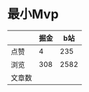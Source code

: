 # 最小Mvp

|        | 掘金 | b站  |
| ------ | ---- | ---- |
| 点赞   | 4    |  235   |
| 浏览   | 308    |  2582    |
| 文章数 |     |     |


